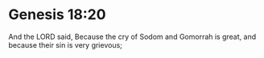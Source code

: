 # Genesis 18:20

And the LORD said, Because the cry of Sodom and Gomorrah is great, and because their sin is very grievous;